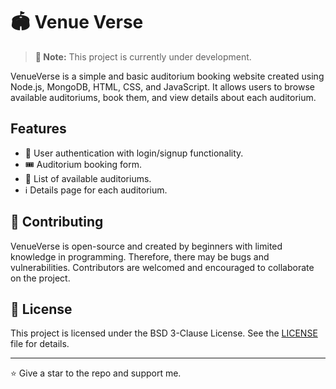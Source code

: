 # 🏟️ Venue Verse

> **🚧 Note:** This project is currently under development.

VenueVerse is a simple and basic auditorium booking website created using Node.js, MongoDB, HTML, CSS, and JavaScript. It allows users to browse available auditoriums, book them, and view details about each auditorium.

## Features

- 🔐 User authentication with login/signup functionality.
- 🎟️ Auditorium booking form.
- 🏢 List of available auditoriums.
- ℹ️ Details page for each auditorium.

## 🤝 Contributing

VenueVerse is open-source and created by beginners with limited knowledge in programming. Therefore, there may be bugs and vulnerabilities. Contributors are welcomed and encouraged to collaborate on the project.

## 📜 License

This project is licensed under the BSD 3-Clause License. See the [LICENSE](LICENSE) file for details.

---

⭐ Give a star to the repo and support me.
